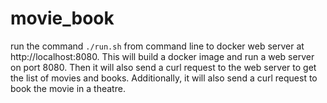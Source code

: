 # movie_book

run the command `./run.sh` from command line to docker web server at http://localhost:8080.
This will build a docker image and run a web server on port 8080.
Then it will also send a curl request to the web server to get the list of movies and books.
Additionally, it will also send a curl request to book the movie in a theatre.
